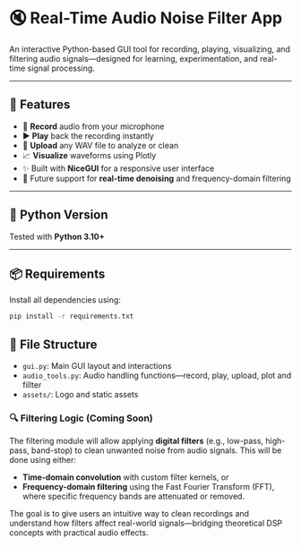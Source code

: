 # 🔇 Real-Time Audio Noise Filter App

An interactive Python-based GUI tool for recording, playing, visualizing, and filtering audio signals—designed for learning, experimentation, and real-time signal processing.

---

## 🚀 Features

- 🔴 **Record** audio from your microphone
- ▶️ **Play** back the recording instantly
- 🎵 **Upload** any WAV file to analyze or clean
- 📈 **Visualize** waveforms using Plotly
- ✨ Built with **NiceGUI** for a responsive user interface
- 🧼 Future support for **real-time denoising** and frequency-domain filtering

---

## 🐍 Python Version

Tested with **Python 3.10+**

---

## 📦 Requirements

Install all dependencies using:

```bash
pip install -r requirements.txt
```

## 📂 File Structure

- `gui.py`: Main GUI layout and interactions
- `audio_tools.py`: Audio handling functions—record, play, upload, plot and fillter
- `assets/`: Logo and static assets

### 🔍 Filtering Logic (Coming Soon)

The filtering module will allow applying **digital filters** (e.g., low-pass, high-pass, band-stop) to clean unwanted noise from audio signals. This will be done using either:

- **Time-domain convolution** with custom filter kernels, or
- **Frequency-domain filtering** using the Fast Fourier Transform (FFT), where specific frequency bands are attenuated or removed.

The goal is to give users an intuitive way to clean recordings and understand how filters affect real-world signals—bridging theoretical DSP concepts with practical audio effects.
